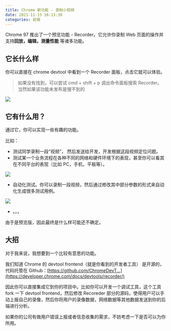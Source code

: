 ```yaml
---
title: Chrome 新功能 - 录制小视频
date: 2021-11-15 16:13:30
categories: 前端
---
```


Chrome 97 推出了一个预览功能 - Recorder。它允许你录制 Web 页面的操作并支持**回放，编辑，测量性能** 等诸多功能。

## 它长什么样

你可以直接在 chrome devtool 中看到一个 Recorder 面板，点击它就可以体验。

> 如果没有找到，可以尝试 cmd + shift + p 调出命令面板搜索 Recorder。当然如果该功能未发布是搜不到的

![](https://upload-images.jianshu.io/upload_images/10024246-ef6dcda0a83f5a08.png?imageMogr2/auto-orient/strip%7CimageView2/2/w/1240)

## 它有什么用？

通过它，你可以实现一些有趣的功能。

比如：

*   测试同学录制一段“视频”， 然后发送给开发，开发根据这段视频定位问题。
*   测试某一个业务流程在各种不同的网络和硬件环境下的表现，甚至你可以看其在不同平台的表现（比如 PC，手机，平板等）。

![](https://upload-images.jianshu.io/upload_images/10024246-871ee10a4f69af27.png?imageMogr2/auto-orient/strip%7CimageView2/2/w/1240)

*   自动化测试。你可以录制一段视频，然后通过修改其中部分参数的形式来自动化生成很多测试用例。

![](https://upload-images.jianshu.io/upload_images/10024246-71427d1840828d76.png?imageMogr2/auto-orient/strip%7CimageView2/2/w/1240)

*   。。。

由于是预览版，因此最终是什么样可能还不确定。

## 大招

对于我来说，我想要到一个比较有意思的功能。

我们知道 Chrome 的 devtool frontend（就是你看到的开发者工具） 是开源的，代码托管在 Github：[https://github.com/ChromeDevT...](https://developer.chrome.com/docs/devtools/recorder/)

因此你可以直接集成它到你的项目中。比如你可以开发一个调试工具，这个工具 fork 一下 devtool frontend，然后修改 Recoreder 部分的源码，使得用户可以手动上报自己的录像，然后你将用户的录像数据，网络数据等其他数据发送到你的后端进行分析。

如果你的公司有做用户错误上报或者信息收集的需求，不妨考虑一下是否可以为你所用。
